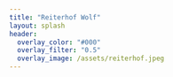 ```yaml
---
title: "Reiterhof Wolf"
layout: splash
header:
  overlay_color: "#000"
  overlay_filter: "0.5"
  overlay_image: /assets/reiterhof.jpeg
---
```



